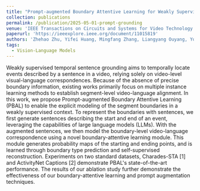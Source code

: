 ```yaml
---
title: "Prompt-augmented Boundary Attentive Learning for Weakly Supervised Temporal Sentence Grounding"
collection: publications
permalink: /publication/2025-05-01-prompt-grounding
venue: 'IEEE Transactions on Circuits and Systems for Video Technology (TCSVT)'
paperurl: 'https://ieeexplore.ieee.org/document/11015819'
authors: 'Zhehao Zhu, Yifei Huang, Mingfang Zhang, Liangyang Ouyang, Yoichi Sato'
tags:
  - Vision-Language Models
---
```


Weakly supervised temporal sentence grounding aims to temporally locate events described by a sentence in a video, relying solely on video-level visual-language correspondences. Because of the absence of precise boundary information, existing works primarily focus on multiple instance learning methods to establish segment-level video-language alignment. In this work, we propose Prompt-augmented Boundary Attentive Learning (PBAL) to enable the explicit modeling of the segment boundaries in a weakly supervised context. To represent the boundaries with sentences, we first generate sentences describing the start and end of an event, leveraging the capabilities of large language models (LLMs). With the augmented sentences, we then model the boundary-level video-language correspondence using a novel boundary-attentive learning module. This module generates probability maps of the starting and ending points, and is learned through boundary type prediction and self-supervised reconstruction. Experiments on two standard datasets, Charades-STA [1] and ActivityNet Captions [2] demonstrate PBAL's state-of-the-art performance. The results of our ablation study further demonstrate the effectiveness of our boundary-attentive learning and prompt augmentation techniques.